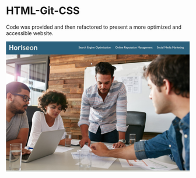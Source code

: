 # HTML-Git-CSS

Code was provided and then refactored to present a more optimized and accessible website.

![Link to screenshot](./assets/images/screenshot.jpg?raw=true "Horiseon")